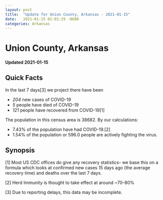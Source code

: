 ```yaml
---
layout: post
title:  "Update for Union County, Arkansas - 2021-01-15"
date:   2021-01-15 01:01:29 -0600
categories: Arkansas
---
```


# Union County, Arkansas
#### Updated 2021-01-15

## Quick Facts

In the last 7 days[3] we project there have been
- *204* new cases of COVID-19
- *5* people have died of COVID-19
- *121* people have recovered from COVID-19[1]

The population in this census area is 38682. By our calculations:
- 7.43% of the population have had COVID-19.[2]
- 1.54% of the population or 596.0 people are actively fighting the virus.

## Synopsis




[1] Most US CDC offices do give any recovery statistics- we base this on a formula which looks at confirmed new cases
15 days ago (the average recovery time) and deaths over the last 7 days.

[2] Herd Immunity is thought to take effect at around ~70-80%

[3] Due to reporting delays, this data may be incomplete.
 
    